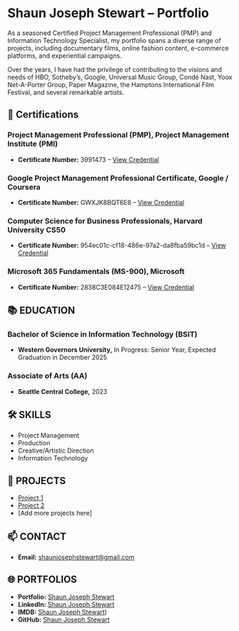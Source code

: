 # Shaun Joseph Stewart – Portfolio

As a seasoned Certified Project Management Professional (PMP) and Information Technology Specialist, my portfolio spans a diverse range of projects, including documentary films, online fashion content, e-commerce platforms, and experiential campaigns.

Over the years, I have had the privilege of contributing to the visions and needs of HBO, Sotheby’s, Google, Universal Music Group, Condé Nast, Yoox Net-A-Porter Group, Paper Magazine, the Hamptons International Film Festival, and several remarkable artists.





## 📜 Certifications

### Project Management Professional (PMP), Project Management Institute (PMI)
- **Certificate Number:** 3991473 – [View Credential](https://www.credly.com/badges/96b9bd60-9e60-40ba-950c-55433c63a4d0/public_url)

### Google Project Management Professional Certificate, Google / Coursera
- **Certificate Number:** GWXJK8BQT6E8 – [View Credential](https://coursera.org/share/426f338076e2abc55ffb99c7b2fd0a7a)

### Computer Science for Business Professionals, Harvard University CS50
- **Certificate Number:** 954ec01c-cf18-486e-97a2-da8fba59bc1d – [View Credential](https://certificates.cs50.io/954ec01c-cf18-486e-97a2-da8fba59bc1d)

### Microsoft 365 Fundamentals (MS-900), Microsoft
- **Certificate Number:** 2838C3E084E12475 – [View Credential](https://learn.microsoft.com/en-us/users/shaunjosephstewart-8076/credentials/2838c3e084e12475)




## 📚 EDUCATION

### Bachelor of Science in Information Technology (BSIT)
- **Western Governors University,** In Progress: Senior Year, Expected Graduation in December 2025

### Associate of Arts (AA)
- **Seattle Central College,** 2023




## 🛠️ SKILLS

- Project Management
- Production
- Creative/Artistic Direction
- Information Technology

## 💼 PROJECTS

- [Project 1](#)
- [Project 2](#)
- [Add more projects here]

## 📫 CONTACT

- **Email:** [shaunjosephstewart@gmail.com](mailto:shaunjosephstewart@gmail.com)

## 🌐 PORTFOLIOS
- **Portfolio:** [Shaun Joseph Stewart](http://shaunjosephstewart.com)
- **LinkedIn:** [Shaun Joseph Stewart](https://www.linkedin.com/in/shaunjosephstewart/)
- **IMDB:** [Shaun Joseph Stewart](https://www.imdb.com/name/nm10025509/))
- **GitHub:** [Shaun Joseph Stewart](https://github.com/shaunjosephstewart)


<!--
**shaunjosephstewart/shaunjosephstewart** is a ✨ _special_ ✨ repository because its `README.md` (this file) appears on your GitHub profile.

Here are some ideas to get you started:

- 🔭 I’m currently working on ...
- 🌱 I’m currently learning ...
- 👯 I’m looking to collaborate on ...
- 🤔 I’m looking for help with ...
- 💬 Ask me about ...
- 📫 How to reach me: ...
- 😄 Pronouns: ...
- ⚡ Fun fact: ...
-->
